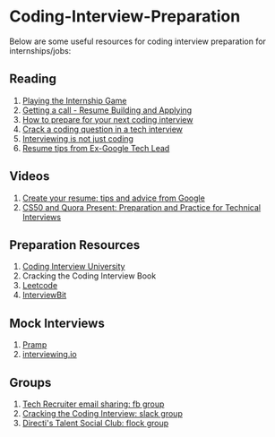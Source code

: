 # Coding-Interview-Preparation
Below are some useful resources for coding interview preparation for internships/jobs:

## Reading
1. [Playing the Internship Game](https://evykassirer.github.io/playing-the-internship-game/)
2. [Getting a call - Resume Building and Applying](https://blog.usejournal.com/part-1-getting-a-call-from-your-dream-company-c82d6f68dbd4)
3. [How to prepare for your next coding interview](https://blog.usejournal.com/part-2-how-to-prepare-for-your-next-coding-interview-d048b188301e)
4. [Crack a coding question in a tech interview](https://blog.usejournal.com/part-3-crack-a-coding-question-in-a-tech-interview-heres-how-667cb2abda67)
5. [Interviewing is not just coding](https://blog.usejournal.com/part-4-interviewing-is-not-just-coding-prepping-for-behavioral-afe68f4762dc)
6. [Resume tips from Ex-Google Tech Lead](https://drive.google.com/file/d/10b9NZDhPbUOW_C7108IKe9ev6Ed2UG7F/view)

## Videos
1. [Create your resume: tips and advice from Google](https://www.youtube.com/watch?v=BYUy1yvjHxE)
2. [CS50 and Quora Present: Preparation and Practice for Technical Interviews](https://www.youtube.com/watch?v=eJjg2MkYPaY)

## Preparation Resources
1. [Coding Interview University](https://github.com/jwasham/coding-interview-university)
2. Cracking the Coding Interview Book
3. [Leetcode](https://leetcode.com)
4. [InterviewBit](https://interviewbit.com)

## Mock Interviews
1. [Pramp](pramp.com)
2. [interviewing.io](https://interviewing.io)

## Groups
1. [Tech Recruiter email sharing: fb group](https://www.facebook.com/groups/2054888934622756/)
2. [Cracking the Coding Interview: slack group](https://t.co/BQvHtUYN1b)
3. [Directi's Talent Social Club: flock group](https://talentsocial.flock.com?i=59asdst9r5ktstao)
